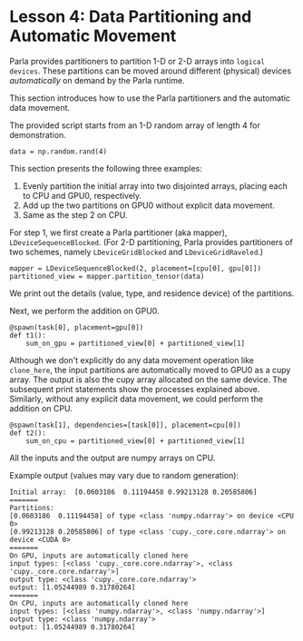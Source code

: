 # Lesson 4: Data Partitioning and Automatic Movement

Parla provides partitioners to partition 1-D or 2-D arrays into `logical devices`.
These partitions can be moved around different (physical) devices *automatically*
on demand by the Parla runtime.

This section introduces how to use the Parla partitioners and the automatic data movement.

The provided script starts from an 1-D random array of length 4 for demonstration.

```
data = np.random.rand(4)
```

This section presents the following three examples:

1. Evenly partition the initial array into two disjointed arrays, placing each to CPU and GPU0, respectively.
2. Add up the two partitions on GPU0 without explicit data movement.
3. Same as the step 2 on CPU.

For step 1, we first create a Parla partitioner (aka mapper), `LDeviceSequenceBlocked`.
(For 2-D partitioning, Parla provides partitioners of two schemes, namely `LDeviceGridBlocked` and `LDeviceGridRaveled`.)
```
mapper = LDeviceSequenceBlocked(2, placement=[cpu[0], gpu[0]])
partitioned_view = mapper.partition_tensor(data)
```

We print out the details (value, type, and residence device) of the partitions.

Next, we perform the addition on GPU0.
```
@spawn(task[0], placement=gpu[0])
def t1():
    sum_on_gpu = partitioned_view[0] + partitioned_view[1]
```
Although we don't explicitly do any data movement operation like `clone_here`,
the input partitions are automatically moved to GPU0 as a cupy array.
The output is also the cupy array allocated on the same device.
The subsequent print statements show the processes explained above.
Similarly, without any explicit data movement, we could perform the addition on CPU.
```
@spawn(task[1], dependencies=[task[0]], placement=cpu[0])
def t2():
    sum_on_cpu = partitioned_view[0] + partitioned_view[1]
```
All the inputs and the output are numpy arrays on CPU.

Example output (values may vary due to random generation):
```
Initial array:  [0.0603186  0.11194458 0.99213128 0.20585806]
=======
Partitions:
[0.0603186  0.11194458] of type <class 'numpy.ndarray'> on device <CPU 0>
[0.99213128 0.20585806] of type <class 'cupy._core.core.ndarray'> on device <CUDA 0>
=======
On GPU, inputs are automatically cloned here
input types: [<class 'cupy._core.core.ndarray'>, <class 'cupy._core.core.ndarray'>]
output type: <class 'cupy._core.core.ndarray'>
output: [1.05244989 0.31780264]
=======
On CPU, inputs are automatically cloned here
input types: [<class 'numpy.ndarray'>, <class 'numpy.ndarray'>]
output type: <class 'numpy.ndarray'>
output: [1.05244989 0.31780264]
```
